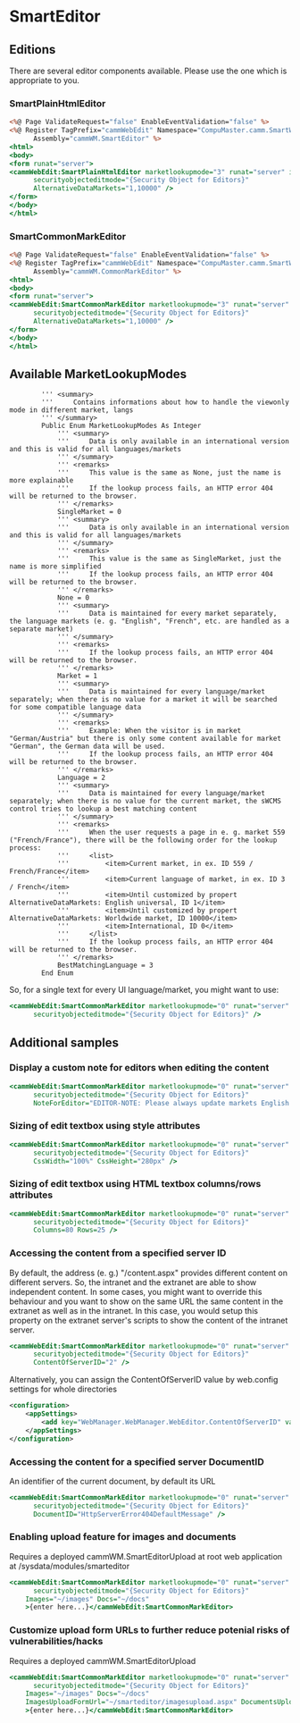 # SmartEditor

## Editions
There are several editor components available. Please use the one which is appropriate to you.

### SmartPlainHtmlEditor
``` asp
<%@ Page ValidateRequest="false" EnableEventValidation="false" %>
<%@ Register TagPrefix="cammWebEdit" Namespace="CompuMaster.camm.SmartWebEditor.Controls" 
      Assembly="cammWM.SmartEditor" %>
<html>
<body>
<form runat="server">
<cammWebEdit:SmartPlainHtmlEditor marketlookupmode="3" runat="server" id="MainEditor" 
      securityobjecteditmode="{Security Object for Editors}" 
      AlternativeDataMarkets="1,10000" />
</form>
</body>
</html>
```

### SmartCommonMarkEditor
``` asp
<%@ Page ValidateRequest="false" EnableEventValidation="false" %>
<%@ Register TagPrefix="cammWebEdit" Namespace="CompuMaster.camm.SmartWebEditor.Controls" 
      Assembly="cammWM.CommonMarkEditor" %>
<html>
<body>
<form runat="server">
<cammWebEdit:SmartCommonMarkEditor marketlookupmode="3" runat="server" id="MainEditor" 
      securityobjecteditmode="{Security Object for Editors}"
      AlternativeDataMarkets="1,10000" />
</form>
</body>
</html>
```

## Available MarketLookupModes
``` vb.net
        ''' <summary>
        '''     Contains informations about how to handle the viewonly mode in different market, langs
        ''' </summary>
        Public Enum MarketLookupModes As Integer
            ''' <summary>
            '''     Data is only available in an international version and this is valid for all languages/markets
            ''' </summary>
            ''' <remarks>
            '''     This value is the same as None, just the name is more explainable
            '''     If the lookup process fails, an HTTP error 404 will be returned to the browser.
            ''' </remarks>
            SingleMarket = 0
            ''' <summary>
            '''     Data is only available in an international version and this is valid for all languages/markets
            ''' </summary>
            ''' <remarks>
            '''     This value is the same as SingleMarket, just the name is more simplified
            '''     If the lookup process fails, an HTTP error 404 will be returned to the browser.
            ''' </remarks>
            None = 0
            ''' <summary>
            '''     Data is maintained for every market separately, the language markets (e. g. "English", "French", etc. are handled as a separate market)
            ''' </summary>
            ''' <remarks>
            '''     If the lookup process fails, an HTTP error 404 will be returned to the browser.
            ''' </remarks>
            Market = 1
            ''' <summary>
            '''     Data is maintained for every language/market separately; when there is no value for a market it will be searched for some compatible language data
            ''' </summary>
            ''' <remarks>
            '''     Example: When the visitor is in market "German/Austria" but there is only some content available for market "German", the German data will be used.
            '''     If the lookup process fails, an HTTP error 404 will be returned to the browser.
            ''' </remarks>
            Language = 2
            ''' <summary>
            '''     Data is maintained for every language/market separately; when there is no value for the current market, the sWCMS control tries to lookup a best matching content
            ''' </summary>
            ''' <remarks>
            '''     When the user requests a page in e. g. market 559 ("French/France"), there will be the following order for the lookup process:
            '''     <list>
            '''         <item>Current market, in ex. ID 559 / French/France</item>
            '''         <item>Current language of market, in ex. ID 3 / French</item>
            '''         <item>Until customized by propert AlternativeDataMarkets: English universal, ID 1</item>
            '''         <item>Until customized by propert AlternativeDataMarkets: Worldwide market, ID 10000</item>
            '''         <item>International, ID 0</item>
            '''     </list>
            '''     If the lookup process fails, an HTTP error 404 will be returned to the browser.
            ''' </remarks>
            BestMatchingLanguage = 3
        End Enum
```

So, for a single text for every UI language/market, you might want to use:
``` asp
<cammWebEdit:SmartCommonMarkEditor marketlookupmode="0" runat="server" id="MainEditor" 
      securityobjecteditmode="{Security Object for Editors}" />
```

## Additional samples

### Display a custom note for editors when editing the content
``` asp
<cammWebEdit:SmartCommonMarkEditor marketlookupmode="0" runat="server" id="MainEditor" 
      securityobjecteditmode="{Security Object for Editors}" 
      NoteForEditor="EDITOR-NOTE: Please always update markets English and Spanish and Russian" />
```

### Sizing of edit textbox using style attributes
``` asp
<cammWebEdit:SmartCommonMarkEditor marketlookupmode="0" runat="server" id="MainEditor" 
      securityobjecteditmode="{Security Object for Editors}" 
      CssWidth="100%" CssHeight="280px" />
```
### Sizing of edit textbox using HTML textbox columns/rows attributes
``` asp
<cammWebEdit:SmartCommonMarkEditor marketlookupmode="0" runat="server" id="MainEditor" 
      securityobjecteditmode="{Security Object for Editors}" 
      Columns=80 Rows=25 />
```

### Accessing the content from a specified server ID
By default, the address (e. g.) "/content.aspx" provides different content on different servers. So, the intranet and the extranet are able to show independent content.
In some cases, you might want to override this behaviour and you want to show on the same URL the same content in the extranet as well as in the intranet. In this case, you would setup this property on the extranet server's scripts to show the content of the intranet server.
``` asp
<cammWebEdit:SmartCommonMarkEditor marketlookupmode="0" runat="server" id="MainEditor" 
      securityobjecteditmode="{Security Object for Editors}" 
      ContentOfServerID="2" />
```

Alternatively, you can assign the ContentOfServerID value by web.config settings for whole directories
``` xml
<configuration>
	<appSettings>
		<add key="WebManager.WebManager.WebEditor.ContentOfServerID" value="2" />
	</appSettings>
</configuration>
```

### Accessing the content for a specified server DocumentID
An identifier of the current document, by default its URL
``` asp
<cammWebEdit:SmartCommonMarkEditor marketlookupmode="0" runat="server" id="MainEditor" 
      securityobjecteditmode="{Security Object for Editors}" 
      DocumentID="HttpServerError404DefaultMessage" />
```

### Enabling upload feature for images and documents
Requires a deployed cammWM.SmartEditorUpload at root web application at /sysdata/modules/smarteditor
```asp
<cammWebEdit:SmartCommonMarkEditor marketlookupmode="0" runat="server" id="MainEditor" 
      securityobjecteditmode="{Security Object for Editors}" 
	Images="~/images" Docs="~/docs"
	>{enter here...}</cammWebEdit:SmartCommonMarkEditor>
```

### Customize upload form URLs to further reduce potenial risks of vulnerabilities/hacks
Requires a deployed cammWM.SmartEditorUpload 
```asp
<cammWebEdit:SmartCommonMarkEditor marketlookupmode="0" runat="server" id="MainEditor" 
      securityobjecteditmode="{Security Object for Editors}" 
	Images="~/images" Docs="~/docs"
	ImagesUploadFormUrl="~/smarteditor/imagesupload.aspx" DocumentsUploadFormUrl="~/smarteditor/docsupload.aspx"
	>{enter here...}</cammWebEdit:SmartCommonMarkEditor>
```
